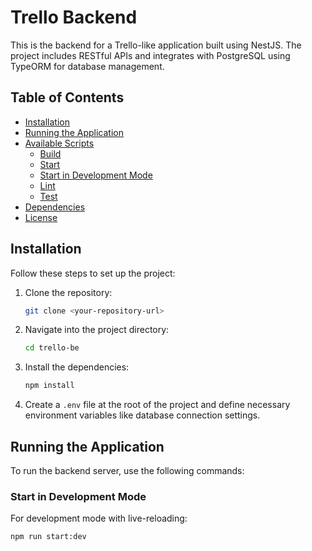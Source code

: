 # Trello Backend

This is the backend for a Trello-like application built using NestJS. The project includes RESTful APIs and integrates with PostgreSQL using TypeORM for database management.

## Table of Contents
- [Installation](#installation)
- [Running the Application](#running-the-application)
- [Available Scripts](#available-scripts)
  - [Build](#build)
  - [Start](#start)
  - [Start in Development Mode](#start-in-development-mode)
  - [Lint](#lint)
  - [Test](#test)
- [Dependencies](#dependencies)
- [License](#license)

## Installation

Follow these steps to set up the project:

1. Clone the repository:
    ```bash
    git clone <your-repository-url>
    ```

2. Navigate into the project directory:
    ```bash
    cd trello-be
    ```

3. Install the dependencies:
    ```bash
    npm install
    ```

4. Create a `.env` file at the root of the project and define necessary environment variables like database connection settings.

## Running the Application

To run the backend server, use the following commands:

### Start in Development Mode

For development mode with live-reloading:
```bash
npm run start:dev
